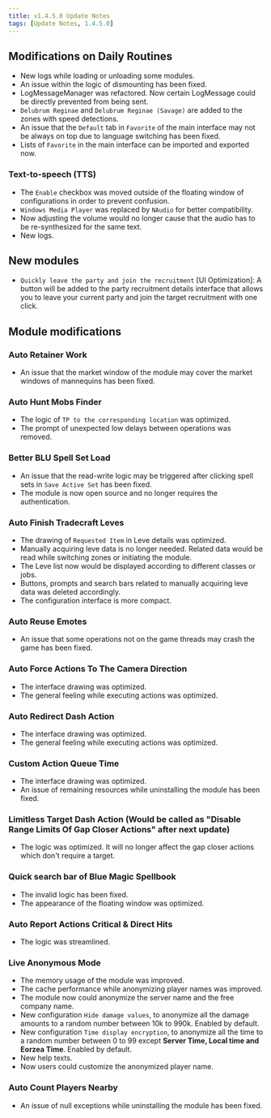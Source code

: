 ```yaml
---
title: v1.4.5.0 Update Notes
tags: [Update Notes, 1.4.5.0]
---
```


## Modifications on Daily Routines

- New logs while loading or unloading some modules.
- An issue within the logic of dismounting has been fixed.
- LogMessageManager was refactored. Now certain LogMessage could be directly prevented from being sent.
- `Delubrum Reginae` and `Delubrum Reginae (Savage)` are added to the zones with speed detections.
- An issue that the `Default` tab in `Favorite` of the main interface may not be always on top due to language switching has been fixed.
- Lists of `Favorite` in the main interface can be imported and exported now.

### Text-to-speech (TTS)

- The `Enable` checkbox was moved outside of the floating window of configurations in order to prevent confusion.
- `Windows Media Player` was replaced by `NAudio` for better compatibility.
- Now adjusting the volume would no longer cause that the audio has to be re-synthesized for the same text.
- New logs.

## New modules

- `Quickly leave the party and join the recruitment` [UI Optimization]: A button will be added to the party recruitment details interface that allows you to leave your current party and join the target recruitment with one click.

## Module modifications

### Auto Retainer Work

- An issue that the market window of the module may cover the market windows of mannequins has been fixed.

### Auto Hunt Mobs Finder

- The logic of `TP to the corresponding location` was optimized.
- The prompt of unexpected low delays between operations was removed.

### Better BLU Spell Set Load

- An issue that the read-write logic may be triggered after clicking spell sets in `Save Active Set` has been fixed.
- The module is now open source and no longer requires the authentication.

### Auto Finish Tradecraft Leves

- The drawing of `Requested Item` in Leve details was optimized.
- Manually acquiring leve data is no longer needed. Related data would be read while switching zones or initiating the module.
- The Leve list now would be displayed according to different classes or jobs.
- Buttons, prompts and search bars related to manually acquiring leve data was deleted accordingly.
- The configuration interface is more compact.

### Auto Reuse Emotes

- An issue that some operations not on the game threads may crash the game has been fixed.

### Auto Force Actions To The Camera Direction

- The interface drawing was optimized.
- The general feeling while executing actions was optimized.

### Auto Redirect Dash Action

- The interface drawing was optimized.
- The general feeling while executing actions was optimized.

### Custom Action Queue Time

- The interface drawing was optimized.
- An issue of remaining resources while uninstalling the module has been fixed.

### Limitless Target Dash Action (Would be called as "Disable Range Limits Of Gap Closer Actions" after next update)

- The logic was optimized. It will no longer affect the gap closer actions which don't require a target.

### Quick search bar of Blue Magic Spellbook

- The invalid logic has been fixed.
- The appearance of the floating window was optimized.

### Auto Report Actions Critical & Direct Hits

- The logic was streamlined.

### Live Anonymous Mode

- The memory usage of the module was improved.
- The cache performance while anonymizing player names was improved.
- The module now could anonymize the server name and the free company name.
- New configuration `Hide damage values`, to anonymize all the damage amounts to a random number between 10k to 990k. Enabled by default.
- New configuration `Time display encryption`, to anonymize all the time to a random number between 0 to 99 except **Server Time, Local time and Eorzea Time**. Enabled by default.
- New help texts.
- Now users could customize the anonymized player name.

### Auto Count Players Nearby

- An issue of null exceptions while uninstalling the module has been fixed.